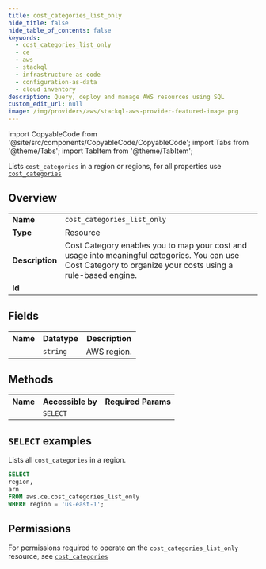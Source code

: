 ```yaml
---
title: cost_categories_list_only
hide_title: false
hide_table_of_contents: false
keywords:
  - cost_categories_list_only
  - ce
  - aws
  - stackql
  - infrastructure-as-code
  - configuration-as-data
  - cloud inventory
description: Query, deploy and manage AWS resources using SQL
custom_edit_url: null
image: /img/providers/aws/stackql-aws-provider-featured-image.png
---
```


import CopyableCode from '@site/src/components/CopyableCode/CopyableCode';
import Tabs from '@theme/Tabs';
import TabItem from '@theme/TabItem';

Lists <code>cost_categories</code> in a region or regions, for all properties use <a href="/providers/aws/serviceName/cost_categories/"><code>cost_categories</code></a>

## Overview
<table><tbody>
<tr><td><b>Name</b></td><td><code>cost_categories_list_only</code></td></tr>
<tr><td><b>Type</b></td><td>Resource</td></tr>
<tr><td><b>Description</b></td><td>Cost Category enables you to map your cost and usage into meaningful categories. You can use Cost Category to organize your costs using a rule-based engine.</td></tr>
<tr><td><b>Id</b></td><td><CopyableCode code="aws.ce.cost_categories_list_only" /></td></tr>
</tbody></table>

## Fields
<table><tbody><tr><th>Name</th><th>Datatype</th><th>Description</th></tr><tr><td><CopyableCode code="region" /></td><td><code>string</code></td><td>AWS region.</td></tr>
</tbody></table>

## Methods

<table><tbody>
  <tr>
    <th>Name</th>
    <th>Accessible by</th>
    <th>Required Params</th>
  </tr>
  <tr>
    <td><CopyableCode code="list_resources" /></td>
    <td><code>SELECT</code></td>
    <td><CopyableCode code="region" /></td>
  </tr>
</tbody></table>

## `SELECT` examples
Lists all <code>cost_categories</code> in a region.
```sql
SELECT
region,
arn
FROM aws.ce.cost_categories_list_only
WHERE region = 'us-east-1';
```


## Permissions

For permissions required to operate on the <code>cost_categories_list_only</code> resource, see <a href="/providers/aws/ce/cost_categories/#permissions"><code>cost_categories</code></a>

